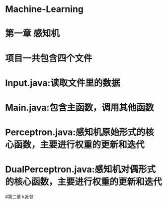 # Machine-Learning
# 第一章 感知机
# 项目一共包含四个文件
# Input.java:读取文件里的数据
# Main.java:包含主函数，调用其他函数
# Perceptron.java:感知机原始形式的核心函数，主要进行权重的更新和迭代
# DualPerceptron.java:感知机对偶形式的核心函数，主要进行权重的更新和迭代
#第二章 k近邻
